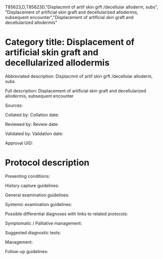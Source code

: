 T85623,D,T85623D,"Displacmnt of artif skin grft /decellular alloderm, subs", "Displacement of artificial skin graft and decellularized allodermis, subsequent encounter","Displacement of artificial skin graft and decellularized allodermis"
# Category title: Displacement of artificial skin graft and decellularized allodermis

Abbreviated description: Displacmnt of artif skin grft /decellular alloderm, subs

Full description: Displacement of artificial skin graft and decellularized allodermis, subsequent encounter

Sources:

Collated by:
Collation date:

Reviewed by:
Review date:

Validated by:
Validation date:

Approval UID:

# Protocol description

Presenting conditions:

History capture guidelines:

General examination guidelines:

Systemic examination guidelines:

Possible differential diagnoses with links to related protocols:

Symptomatic / Palliative management:

Suggested diagnostic tests:

Management:

Follow-up guidelines:
